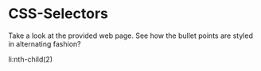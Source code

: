 # CSS-Selectors

Take a look at the provided web page. See how the bullet points are styled in alternating fashion? 

li:nth-child(2)